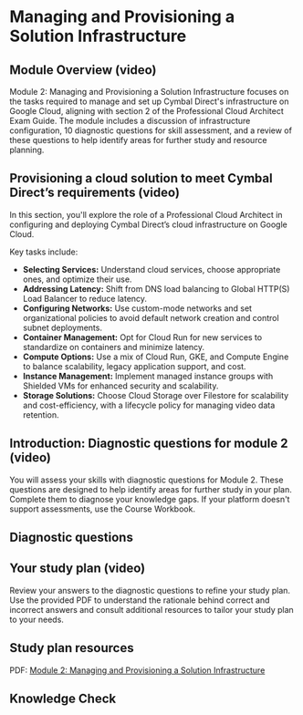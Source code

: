 <h1>Managing and Provisioning a Solution Infrastructure</h1>

<h2>Module Overview (video)</h2>
<p>Module 2: Managing and Provisioning a Solution Infrastructure focuses on the tasks required to manage and set up Cymbal Direct's infrastructure on Google Cloud, aligning with section 2 of the Professional Cloud Architect Exam Guide. The module includes a discussion of infrastructure configuration, 10 diagnostic questions for skill assessment, and a review of these questions to help identify areas for further study and resource planning.</p>

<h2>Provisioning a cloud solution to meet Cymbal Direct’s requirements (video)</h2>
<p>In this section, you'll explore the role of a Professional Cloud Architect in configuring and deploying Cymbal Direct’s cloud infrastructure on Google Cloud.</p>

<p>Key tasks include:</p>

<ul>
    <li><strong>Selecting Services:</strong> Understand cloud services, choose appropriate ones, and optimize their use.</li>
    <li><strong>Addressing Latency:</strong> Shift from DNS load balancing to Global HTTP(S) Load Balancer to reduce latency.</li>
    <li><strong>Configuring Networks:</strong> Use custom-mode networks and set organizational policies to avoid default network creation and control subnet deployments.</li>
    <li><strong>Container Management:</strong> Opt for Cloud Run for new services to standardize on containers and minimize latency.</li>
    <li><strong>Compute Options:</strong> Use a mix of Cloud Run, GKE, and Compute Engine to balance scalability, legacy application support, and cost.</li>
    <li><strong>Instance Management:</strong> Implement managed instance groups with Shielded VMs for enhanced security and scalability.</li>
    <li><strong>Storage Solutions:</strong> Choose Cloud Storage over Filestore for scalability and cost-efficiency, with a lifecycle policy for managing video data retention.</li>
</ul>

<h2>Introduction: Diagnostic questions for module 2 (video)</h2>
You will assess your skills with diagnostic questions for Module 2. These questions are designed to help identify areas for further study in your plan. Complete them to diagnose your knowledge gaps. If your platform doesn't support assessments, use the Course Workbook.

<h2>Diagnostic questions</h2>

<h2>Your study plan (video)</h2>
Review your answers to the diagnostic questions to refine your study plan. Use the provided PDF to understand the rationale behind correct and incorrect answers and consult additional resources to tailor your study plan to your needs.

<h2>Study plan resources</h2>
PDF: <a href="https://drive.google.com/file/d/1jtsdSlAq1hXxJxwrWLOkQ19n0eaJHZph/view?usp=drive_link">Module 2: Managing and Provisioning a Solution Infrastructure</a>

<h2>Knowledge Check</h2>

